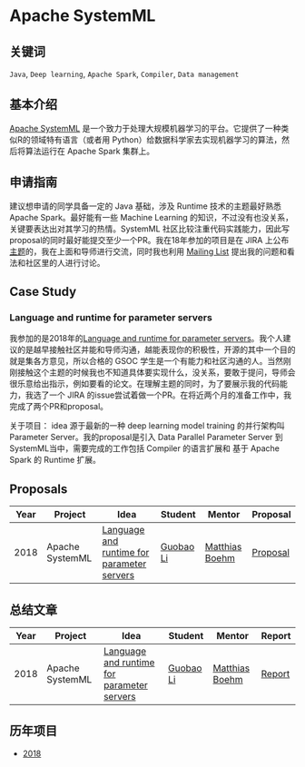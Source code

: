# Apache SystemML

## 关键词

`Java`, `Deep learning`, `Apache Spark`, `Compiler`, `Data management`

## 基本介绍

[Apache SystemML](https://systemml.apache.org/) 是一个致力于处理大规模机器学习的平台。它提供了一种类似R的领域特有语言（或者用 Python）给数据科学家去实现机器学习的算法，然后将算法运行在 Apache Spark 集群上。

## 申请指南

建议想申请的同学具备一定的 Java 基础，涉及 Runtime 技术的主题最好熟悉 Apache Spark。最好能有一些 Machine Learning 的知识，不过没有也没关系，关键要表达出对其学习的热情。SystemML 社区比较注重代码实践能力，因此写proposal的同时最好能提交至少一个PR。我在18年参加的项目是在 JIRA 上公布[主题](https://issues.apache.org/jira/browse/SYSTEMML-2083)的，我在上面和导师进行交流，同时我也利用 [Mailing List](https://www.mail-archive.com/dev@systemml.apache.org/maillist.html) 提出我的问题和看法和社区里的人进行讨论。

## Case Study

### Language and runtime for parameter servers

我参加的是2018年的[Language and runtime for parameter servers](https://summerofcode.withgoogle.com/archive/2018/projects/5148916517437440/)。我个人建议的是越早接触社区并能和导师沟通，越能表现你的积极性，开源的其中一个目的就是集各方意见，所以合格的 GSOC 学生是一个有能力和社区沟通的人。当然刚刚接触这个主题的时候我也不知道具体要实现什么，没关系，要敢于提问，导师会很乐意给出指示，例如要看的论文。在理解主题的同时，为了要展示我的代码能力，我选了一个 JIRA 的issue尝试着做一个PR。在将近两个月的准备工作中，我完成了两个PR和proposal。

关于项目： idea 源于最新的一种 deep learning model training 的并行架构叫 Parameter Server。我的proposal是引入 Data Parallel Parameter Server 到 SystemML当中，需要完成的工作包括 Compiler 的语言扩展和 基于 Apache Spark 的 Runtime 扩展。


## Proposals

| Year | Project | Idea | Student | Mentor | Proposal |
| ---- | ------- | ---- | ------- | ------ | -------- |
|  2018    |   Apache SystemML      |   [Language and runtime for parameter servers](https://issues.apache.org/jira/browse/SYSTEMML-2083)   |   [Guobao Li](https://github.com/EdgarLGB)      |   [Matthias Boehm](https://github.com/mboehm7)     |       [Proposal][2018-proposal]   |

## 总结文章

| Year | Project | Idea | Student | Mentor |  Report  |
| ---- | ------- | ---- | ------- | ------ | -------- |
| 2018 |  Apache SystemML  |  [Language and runtime for parameter servers](https://issues.apache.org/jira/browse/SYSTEMML-2083)    |     [Guobao Li](https://github.com/EdgarLGB)    |    [Matthias Boehm](https://github.com/mboehm7)    |   [Report][report]       |

## 历年项目

* [2018](https://summerofcode.withgoogle.com/archive/2018/organizations/5175246747336704/)

[2018-proposal]: proposals/2018/apache-systemml-parameter-server.pdf
[report]: http://edgarlgb.github.io/Gsoc-project/
